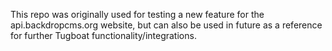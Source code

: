 This repo was originally used for testing a new feature for the
api.backdropcms.org website, but can also be used in future as a reference for
further Tugboat functionality/integrations.
